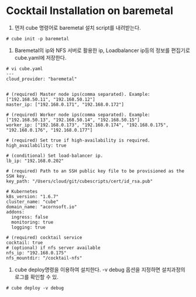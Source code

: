 # Cocktail Installation on baremetal

1. 먼저 cube 명령어로 baremetal 설치 script를 내려받는다.

```
# cube init -p baremetal
```

1. Baremetal의 ip와 NFS 서버로 활용한 ip, Loadbalancer ip등의 정보를 편집기로 cube.yaml에 저장한다.

```
# vi cube.yaml
---
cloud_provider: "baremetal"


# (required) Master node ips(comma separated). Example: ["192.168.50.11", "192.168.50.12"]
master_ip: ["192.168.0.171", "192.168.0.172"]

# (required) Worker node ips(comma separated). Example: ["192.168.50.13", "192.168.50.14", "192.168.50.15"]
worker_ip: ["192.168.0.173", "192.168.0.174", "192.168.0.175", "192.168.0.176", "192.168.0.177"]

# (required) Set true if high-availability is required.
high_availability: true

# (conditional) Set load-balancer ip.
lb_ip: "192.168.0.202"

# (required) Path to an SSH public key file to be provisioned as the SSH key.
key_path: "/Users/cloud/git/cubescripts/cert/id_rsa.pub"

# Kubernetes
k8s_version: "1.6.7"
cluster_name: "cube"
domain_name: "acornsoft.io"
addons:
  ingress: false
  monitoring: true
  logging: true

# (required) cocktail service
cocktail: true
# (optional) if nfs server available
nfs_ip: "192.168.0.175"
nfs_mountdir: "/cocktail-nfs"
```

1. cube deploy명령을 이용하여 설치한다.  -v debug 옵션을 지정하면 설치과정의 로그를 확인할 수 있.

```
# cube deploy -v debug
```



